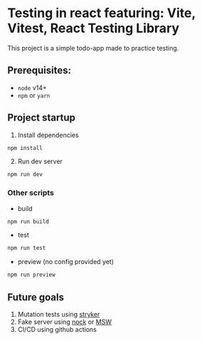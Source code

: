 # Testing in react featuring: Vite, Vitest, React Testing Library

This project is a simple todo-app made to practice testing.

## Prerequisites:

- `node` v14+
- `npm` or `yarn`

## Project startup

1. Install dependencies
```zsh
npm install
```

2. Run dev server
```zsh
npm run dev
```

### Other scripts

- build
```zsh
npm run build
```

- test
```zsh
npm run test
```

- preview (no config provided yet)
```zsh
npm run preview
```

## Future goals
1. Mutation tests using [stryker](https://stryker-mutator.io/)
2. Fake server using [nock](https://github.com/nock/nock#readme) or [MSW](https://mswjs.io/)
3. CI/CD using github actions